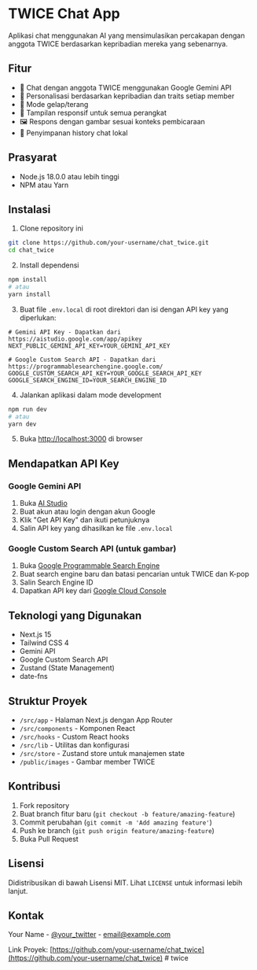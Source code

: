 # TWICE Chat App

Aplikasi chat menggunakan AI yang mensimulasikan percakapan dengan anggota TWICE berdasarkan kepribadian mereka yang sebenarnya.

## Fitur

- 💬 Chat dengan anggota TWICE menggunakan Google Gemini API
- 🎨 Personalisasi berdasarkan kepribadian dan traits setiap member
- 🌙 Mode gelap/terang
- 📱 Tampilan responsif untuk semua perangkat
- 🖼️ Respons dengan gambar sesuai konteks pembicaraan
- 💾 Penyimpanan history chat lokal

## Prasyarat

- Node.js 18.0.0 atau lebih tinggi
- NPM atau Yarn

## Instalasi

1. Clone repository ini
```bash
git clone https://github.com/your-username/chat_twice.git
cd chat_twice
```

2. Install dependensi
```bash
npm install
# atau
yarn install
```

3. Buat file `.env.local` di root direktori dan isi dengan API key yang diperlukan:
```
# Gemini API Key - Dapatkan dari https://aistudio.google.com/app/apikey
NEXT_PUBLIC_GEMINI_API_KEY=YOUR_GEMINI_API_KEY

# Google Custom Search API - Dapatkan dari https://programmablesearchengine.google.com/
GOOGLE_CUSTOM_SEARCH_API_KEY=YOUR_GOOGLE_SEARCH_API_KEY
GOOGLE_SEARCH_ENGINE_ID=YOUR_SEARCH_ENGINE_ID
```

4. Jalankan aplikasi dalam mode development
```bash
npm run dev
# atau
yarn dev
```

5. Buka [http://localhost:3000](http://localhost:3000) di browser

## Mendapatkan API Key

### Google Gemini API
1. Buka [AI Studio](https://aistudio.google.com/app/apikey)
2. Buat akun atau login dengan akun Google
3. Klik "Get API Key" dan ikuti petunjuknya
4. Salin API key yang dihasilkan ke file `.env.local`

### Google Custom Search API (untuk gambar)
1. Buka [Google Programmable Search Engine](https://programmablesearchengine.google.com/)
2. Buat search engine baru dan batasi pencarian untuk TWICE dan K-pop
3. Salin Search Engine ID
4. Dapatkan API key dari [Google Cloud Console](https://console.cloud.google.com/)

## Teknologi yang Digunakan

- Next.js 15
- Tailwind CSS 4
- Gemini API
- Google Custom Search API
- Zustand (State Management)
- date-fns

## Struktur Proyek

- `/src/app` - Halaman Next.js dengan App Router
- `/src/components` - Komponen React
- `/src/hooks` - Custom React hooks
- `/src/lib` - Utilitas dan konfigurasi
- `/src/store` - Zustand store untuk manajemen state
- `/public/images` - Gambar member TWICE

## Kontribusi

1. Fork repository
2. Buat branch fitur baru (`git checkout -b feature/amazing-feature`)
3. Commit perubahan (`git commit -m 'Add amazing feature'`)
4. Push ke branch (`git push origin feature/amazing-feature`)
5. Buka Pull Request

## Lisensi

Didistribusikan di bawah Lisensi MIT. Lihat `LICENSE` untuk informasi lebih lanjut.

## Kontak

Your Name - [@your_twitter](https://twitter.com/your_twitter) - email@example.com

Link Proyek: [https://github.com/your-username/chat_twice](https://github.com/your-username/chat_twice)
#   t w i c e  
 